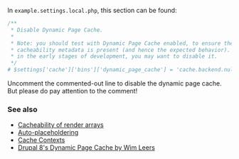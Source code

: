 In `example.settings.local.php`, this section can be found:

```php
/**
 * Disable Dynamic Page Cache.
 *
 * Note: you should test with Dynamic Page Cache enabled, to ensure the correct
 * cacheability metadata is present (and hence the expected behavior). However,
 * in the early stages of development, you may want to disable it.
 */
# $settings['cache']['bins']['dynamic_page_cache'] = 'cache.backend.null';

```

Uncomment the commented-out line to disable the dynamic page cache. But please do pay attention to the comment!

### See also

* [Cacheability of render arrays](/developing/api/8/render/arrays/cacheability)
* [Auto-placeholdering](/developing/api/8/render/arrays/cacheability/auto-placeholdering)
* [Cache Contexts](/developing/api/8/cache/contexts)
* [Drupal 8's Dynamic Page Cache by Wim Leers](http://wimleers.com/article/drupal-8-dynamic-page-cache)